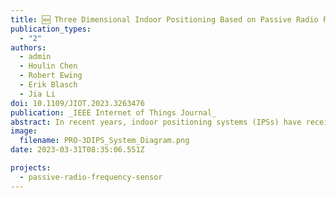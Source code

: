 ```yaml
---
title: 🆕 Three Dimensional Indoor Positioning Based on Passive Radio Frequency Signal Strength Distribution
publication_types:
  - "2"
authors:
  - admin
  - Houlin Chen
  - Robert Ewing
  - Erik Blasch
  - Jia Li
doi: 10.1109/JIOT.2023.3263476
publication: _IEEE Internet of Things Journal_
abstract: In recent years, indoor positioning systems (IPSs) have received attention from many research fields, such as robotics, navigation, human-computer interaction, etc. However, IPS based on passive radio frequency (PRF) technology is still rare. This paper proposes an three-dimensional (3D) IPS based on received signal strength (RSS) distribution and Gaussian process regression (GPR). Traditional RSS-based positioning systems have a transmitter with known frequencies, while in the proposed PRf signal of Opportunity - 3D IPS (PRO-3DIPS), the system neither deploys new transmitters nor uses any a priori knowledge of transmitters. Furthermore, PRO-3DIPS integrates multiple Signal of Opportunity (SoOP) sources, shadowing, fading, and also captures scenario signatures. Data collection and analysis of PRF-based RSS distribution in 3D space enables the capability of 3D positioning. Three methods are applied and compared to find the frequency band most impacted by the scenario to achieve the best positioning performance as well as used in the estimation of RSS distribution. The RSS distribution is estimated by measuring the PRF spectrum on a fixed grid in the scenario. Using the RSS distribution, the GPR can accurately locate the receiver position. RSS at 90-gridded positions were collected in the experiment scenario, with one hundred samples at each position. The experimental result shows that a root mean square error (RMSE) of the proposed PRO-3DIPS is 0.292 meters when the sampling distance is 1 meter. The result demonstrates that the PRF spectrum is a new modality for the positioning task, which demonstrates better performance than most existing RF-based technologies.
image:
  filename: PRO-3DIPS_System_Diagram.png
date: 2023-03-31T08:35:06.551Z

projects:
  - passive-radio-frequency-sensor
---
```

